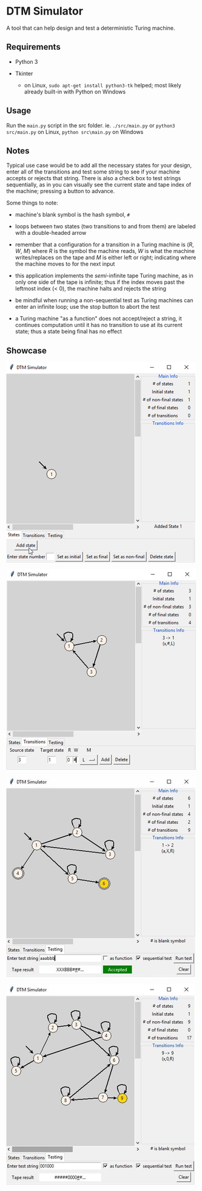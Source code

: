 # DTM Simulator

A tool that can help design and test a deterministic Turing machine.

## Requirements

- Python 3

- Tkinter

  - on Linux, `sudo apt-get install python3-tk` helped; most likely already built-in with Python on Windows

## Usage

Run the `main.py` script in the src folder. ie. `./src/main.py` or `python3 src/main.py` on Linux, `python src\main.py` on Windows

## Notes

Typical use case would be to add all the necessary states for your design, enter all of the transitions and test some string to see if your machine accepts or rejects that string. There is also a check box to test strings sequentially, as in you can visually see the current state and tape index of the machine; pressing a button to advance.

Some things to note:

- machine's blank symbol is the hash symbol, `#`

- loops between two states (two transitions to and from them) are labeled with a double-headed arrow

- remember that a configuration for a transition in a Turing machine is (*R*, *W*, *M*) where *R* is the symbol the machine reads, *W* is what the machine writes/replaces on the tape and *M* is either left or right; indicating where the machine moves to for the next input

- this application implements the *semi*-infinite tape Turing machine, as in only one side of the tape is infinite; thus if the index moves past the leftmost index (< 0), the machine halts and rejects the string

- be mindful when running a non-sequential test as Turing machines can enter an infinite loop; use the stop button to abort the test

- a Turing machine "as a function" does not accept/reject a string, it continues computation until it has no transition to use at its current state; thus a state being final has no effect

## Showcase

![Alt text](examples/showcase_1.gif)

![Alt text](examples/showcase_2.jpg)

![Alt text](examples/showcase_3.jpg)

![Alt text](examples/showcase_4.jpg)
